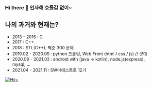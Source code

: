 ### Hi there 👋 인사해 호들갑 없이~

## 나의 과거와 현재는?

- 2013 - 2016 : C
- 2017 : C++
- 2018 : STL(C++), 백준 300 문제
- 2019.02 - 2020.09 : python 크롤링, Web Front (html / css / js) // 군대
- 2020.09 - 2021.03 : android with (java → kotlin), node.js(express), mysql, ...
- 2021.04 - 2021.11 : SW마에스트로 12기

[![Hits](https://hits.seeyoufarm.com/api/count/incr/badge.svg?url=https%3A%2F%2Fgithub.com%2FHamBP&count_bg=%2379C83D&title_bg=%23555555&icon=&icon_color=%23E7E7E7&title=hits&edge_flat=false)](https://hits.seeyoufarm.com)                  

